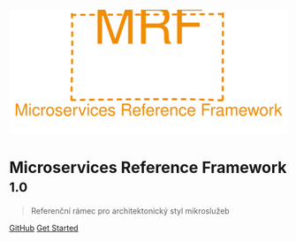 ![logo](_media/mrf_logo.svg)

# Microservices Reference Framework <small>1.0</small>

> Referenční rámec pro architektonický styl mikroslužeb

[GitHub](https://github.com/MichalMoudry/microservices-reference-framework)
[Get Started](#microservices-reference-framework)

<!-- background color -->
<!--![color](#f0f0f0)-->